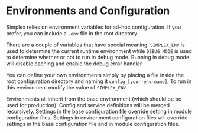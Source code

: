 Environments and Configuration
==============================

Simplex relies on environment variables for ad-hoc configuration. If you prefer, you can include a `.env` file in the 
root directory. 

There are a couple of variables that have special meaning. `SIMPLEX_ENV` is used to determine the current runtime 
environment while `DEBUG_MODE` is used to determine whether or not to run in debug mode. Running in debug mode
will disable caching and enable the debug error handler.

You can define your own environments simply by placing a file inside the root configuration directory and naming it
`config_[your-env-name]`. To run in this environment modify the value of `SIMPLEX_ENV`.

Environments all inherit from the base environment (which should be be used for production). Config and service 
definitions will be merged recursively. Settings in the base configuration file override setting in module configuration
files. Settings in environment configuration files will override settings in the base configuration file and in module 
configuration files. 
